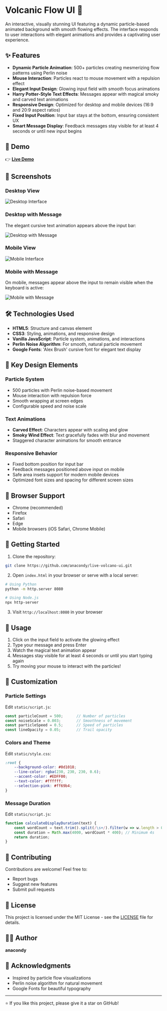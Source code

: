 # Volcanic Flow UI 🌋

An interactive, visually stunning UI featuring a dynamic particle-based animated background with smooth flowing effects. The interface responds to user interactions with elegant animations and provides a captivating user experience.

## ✨ Features

- **Dynamic Particle Animation**: 500+ particles creating mesmerizing flow patterns using Perlin noise
- **Mouse Interaction**: Particles react to mouse movement with a repulsion effect
- **Elegant Input Design**: Glowing input field with smooth focus animations
- **Harry Potter-Style Text Effects**: Messages appear with magical smoky and carved text animations
- **Responsive Design**: Optimized for desktop and mobile devices (16:9 and 20:9 aspect ratios)
- **Fixed Input Position**: Input bar stays at the bottom, ensuring consistent UX
- **Smart Message Display**: Feedback messages stay visible for at least 4 seconds or until new input begins

## 🚀 Demo

👉 **[Live Demo](https://anacondy.github.io/live-volcano-ui/)**

## 📸 Screenshots

### Desktop View
![Desktop Interface](https://github.com/user-attachments/assets/6ca177c2-d9e4-476d-b210-8372f8a51d3a)

### Desktop with Message
The elegant cursive text animation appears above the input bar:

![Desktop with Message](https://github.com/user-attachments/assets/569a3a3d-fb96-439a-9122-80fdb23a7046)

### Mobile View
![Mobile Interface](https://github.com/user-attachments/assets/37119136-74dd-4b31-970a-fb60ccf14ca2)

### Mobile with Message
On mobile, messages appear above the input to remain visible when the keyboard is active:

![Mobile with Message](https://github.com/user-attachments/assets/6af2d1ae-3d5c-47da-a0b2-123878ee34d2)

## 🛠️ Technologies Used

- **HTML5**: Structure and canvas element
- **CSS3**: Styling, animations, and responsive design
- **Vanilla JavaScript**: Particle system, animations, and interactions
- **Perlin Noise Algorithm**: For smooth, natural particle movement
- **Google Fonts**: 'Alex Brush' cursive font for elegant text display

## 🎨 Key Design Elements

### Particle System
- 500 particles with Perlin noise-based movement
- Mouse interaction with repulsion force
- Smooth wrapping at screen edges
- Configurable speed and noise scale

### Text Animations
- **Carved Effect**: Characters appear with scaling and glow
- **Smoky Wind Effect**: Text gracefully fades with blur and movement
- Staggered character animations for smooth entrance

### Responsive Behavior
- Fixed bottom position for input bar
- Feedback messages positioned above input on mobile
- Safe area insets support for modern mobile devices
- Optimized font sizes and spacing for different screen sizes

## 📱 Browser Support

- Chrome (recommended)
- Firefox
- Safari
- Edge
- Mobile browsers (iOS Safari, Chrome Mobile)

## 🚦 Getting Started

1. Clone the repository:
```bash
git clone https://github.com/anacondy/live-volcano-ui.git
```

2. Open `index.html` in your browser or serve with a local server:
```bash
# Using Python
python -m http.server 8080

# Using Node.js
npx http-server
```

3. Visit `http://localhost:8080` in your browser

## 💬 Usage

1. Click on the input field to activate the glowing effect
2. Type your message and press Enter
3. Watch the magical text animation appear
4. Messages stay visible for at least 4 seconds or until you start typing again
5. Try moving your mouse to interact with the particles!

## 🎯 Customization

### Particle Settings
Edit `static/script.js`:
```javascript
const particleCount = 500;      // Number of particles
const noiseScale = 0.003;       // Smoothness of movement
const particleSpeed = 0.5;      // Speed of particles
const lineOpacity = 0.05;       // Trail opacity
```

### Colors and Theme
Edit `static/style.css`:
```css
:root {
    --background-color: #0d1018;
    --line-color: rgba(230, 230, 230, 0.6);
    --accent-color: #EDFF00;
    --text-color: #ffffff;
    --selection-pink: #ff69b4;
}
```

### Message Duration
Edit `static/script.js`:
```javascript
function calculateDisplayDuration(text) {
    const wordCount = text.trim().split(/\s+/).filter(w => w.length > 0).length;
    const duration = Math.max(4000, wordCount * 400); // Minimum 4s
    return duration;
}
```

## 🤝 Contributing

Contributions are welcome! Feel free to:
- Report bugs
- Suggest new features
- Submit pull requests

## 📄 License

This project is licensed under the MIT License - see the [LICENSE](LICENSE) file for details.

## 👨‍💻 Author

**anacondy**

## 🙏 Acknowledgments

- Inspired by particle flow visualizations
- Perlin noise algorithm for natural movement
- Google Fonts for beautiful typography

---

⭐ If you like this project, please give it a star on GitHub!
